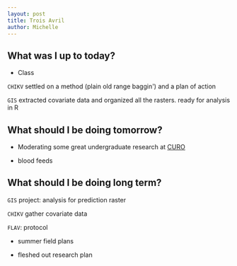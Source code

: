 ```yaml
---
layout: post
title: Trois Avril
author: Michelle
---
```


## What was I up to today?

* Class

`CHIKV` settled on a method (plain old range baggin') and a plan of action

`GIS` extracted covariate data and organized all the rasters.  ready for analysis in R

## What should I be doing tomorrow?

* Moderating some great undergraduate research at [CURO](https://curo.uga.edu/)

* blood feeds

## What should I be doing long term?

`GIS` project: analysis for prediction raster

`CHIKV` gather covariate data

`FLAV`: protocol

* summer field plans

* fleshed out research plan

<i class="fa fa-code" style="color:pink"> </i>




